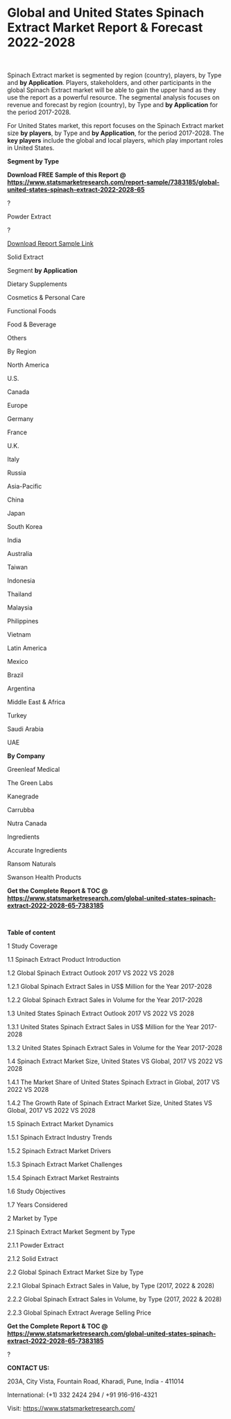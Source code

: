 <h1>Global and United States Spinach Extract Market Report & Forecast 2022-2028</h1><br/><p>Spinach Extract market is segmented by region (country), players, by Type and <strong>by Application</strong>. Players, stakeholders, and other participants in the global Spinach Extract market will be able to gain the upper hand as they use the report as a powerful resource. The segmental analysis focuses on revenue and forecast by region (country), by Type and <strong>by Application</strong> for the period 2017-2028.</p>
 
 
 
 <p>For United States market, this report focuses on the Spinach Extract market size <strong>by players</strong>, by Type and <strong>by Application</strong>, for the period 2017-2028. The <strong>key players</strong> include the global and local players, which play important roles in United States.</p>
 
 
 
 <p><strong>Segment by Type</strong></p>
 
 
 
 <div><b>Download FREE Sample of this Report @ <a href="https://www.statsmarketresearch.com/download-free-sample/7383185/global-united-states-spinach-extract-2022-2028-65">https://www.statsmarketresearch.com/report-sample/7383185/global-united-states-spinach-extract-2022-2028-65</a></b></div>
 
 
 
 <p>? </p>
 
 
 
 <p>Powder Extract</p>
 
 
 
 <p>? </p>
 
 
 
 <p><a href="https://www.statsmarketresearch.com/download-free-sample/7383185/global-united-states-spinach-extract-2022-2028-65">Download Report Sample Link</a></p>
 
 
 
 <p>Solid Extract</p>
 
 
 
 <p>Segment <strong>by Application</strong></p>
 
 
 
 <p>Dietary Supplements</p>
 
 
 
 <p>Cosmetics & Personal Care</p>
 
 
 
 <p>Functional Foods</p>
 
 
 
 <p>Food & Beverage</p>
 
 
 
 <p>Others</p>
 
 
 
 <p>By Region</p>
 
 
 
 <p>North America</p>
 
 
 
 <p>U.S.</p>
 
 
 
 <p>Canada</p>
 
 
 
 <p>Europe</p>
 
 
 
 <p>Germany</p>
 
 
 
 <p>France</p>
 
 
 
 <p>U.K.</p>
 
 
 
 <p>Italy</p>
 
 
 
 <p>Russia</p>
 
 
 
 <p>Asia-Pacific</p>
 
 
 
 <p>China</p>
 
 
 
 <p>Japan</p>
 
 
 
 <p>South Korea</p>
 
 
 
 <p>India</p>
 
 
 
 <p>Australia</p>
 
 
 
 <p>Taiwan</p>
 
 
 
 <p>Indonesia</p>
 
 
 
 <p>Thailand</p>
 
 
 
 <p>Malaysia</p>
 
 
 
 <p>Philippines</p>
 
 
 
 <p>Vietnam</p>
 
 
 
 <p>Latin America</p>
 
 
 
 <p>Mexico</p>
 
 
 
 <p>Brazil</p>
 
 
 
 <p>Argentina</p>
 
 
 
 <p>Middle East & Africa</p>
 
 
 
 <p>Turkey</p>
 
 
 
 <p>Saudi Arabia</p>
 
 
 
 <p>UAE</p>
 
 
 
 <p><strong>By Company</strong></p>
 
 
 
 <p>Greenleaf Medical</p>
 
 
 
 <p>The Green Labs</p>
 
 
 
 <p>Kanegrade</p>
 
 
 
 <p>Carrubba</p>
 
 
 
 <p>Nutra Canada</p>
 
 
 
 <p>Ingredients</p>
 
 
 
 <p>Accurate Ingredients</p>
 
 
 
 <p>Ransom Naturals</p>
 
 
 
 <p>Swanson Health Products</p>
 
 
 
 <div><b>Get the Complete Report & TOC @ <a href="https://www.statsmarketresearch.com/global-united-states-spinach-extract-2022-2028-65-7383185">https://www.statsmarketresearch.com/global-united-states-spinach-extract-2022-2028-65-7383185</a></b></div>
 
 
 
 <p><br />
 
 <b>Table of content</b></p>
 
 
 
 <p>1 Study Coverage<br />
 
 1.1 Spinach Extract Product Introduction<br />
 
 1.2 Global Spinach Extract Outlook 2017 VS 2022 VS 2028<br />
 
 1.2.1 Global Spinach Extract Sales in US$ Million for the Year 2017-2028<br />
 
 1.2.2 Global Spinach Extract Sales in Volume for the Year 2017-2028<br />
 
 1.3 United States Spinach Extract Outlook 2017 VS 2022 VS 2028<br />
 
 1.3.1 United States Spinach Extract Sales in US$ Million for the Year 2017-2028<br />
 
 1.3.2 United States Spinach Extract Sales in Volume for the Year 2017-2028<br />
 
 1.4 Spinach Extract Market Size, United States VS Global, 2017 VS 2022 VS 2028<br />
 
 1.4.1 The Market Share of United States Spinach Extract in Global, 2017 VS 2022 VS 2028<br />
 
 1.4.2 The Growth Rate of Spinach Extract Market Size, United States VS Global, 2017 VS 2022 VS 2028<br />
 
 1.5 Spinach Extract Market Dynamics<br />
 
 1.5.1 Spinach Extract Industry Trends<br />
 
 1.5.2 Spinach Extract Market Drivers<br />
 
 1.5.3 Spinach Extract Market Challenges<br />
 
 1.5.4 Spinach Extract Market Restraints<br />
 
 1.6 Study Objectives<br />
 
 1.7 Years Considered<br />
 
 2 Market by Type<br />
 
 2.1 Spinach Extract Market Segment by Type<br />
 
 2.1.1 Powder Extract<br />
 
 2.1.2 Solid Extract<br />
 
 2.2 Global Spinach Extract Market Size by Type<br />
 
 2.2.1 Global Spinach Extract Sales in Value, by Type (2017, 2022 & 2028)<br />
 
 2.2.2 Global Spinach Extract Sales in Volume, by Type (2017, 2022 & 2028)<br />
 
 2.2.3 Global Spinach Extract Average Selling Price</p>
 
 
 
 <div><b>Get the Complete Report & TOC @ <a href="https://www.statsmarketresearch.com/global-united-states-spinach-extract-2022-2028-65-7383185">https://www.statsmarketresearch.com/global-united-states-spinach-extract-2022-2028-65-7383185</a></b></div>
 
 
 
 <p>? </p>
 
 
 
 <p><b>CONTACT US:</b><br />
 
 203A, City Vista, Fountain Road, Kharadi, Pune, India - 411014<br />
 
 International: (+1) 332 2424 294 / +91 916-916-4321<br />
 
 Visit: <a href="https://www.statsmarketresearch.com/">https://www.statsmarketresearch.com/</a></p>